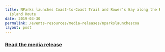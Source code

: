 ```yaml
---
title: NParks launches Coast-to-Coast Trail and Rower’s Bay along the Round
  Island Route
date: 2019-03-30
permalink: /events-resources/media-releases/nparkslaunchescoa
layout: post
---
```


<h3 style="color:#124596; font-weight:bold;"><a href="https://www.nparks.gov.sg/news/2019/3/nparks-launches-coast-to-coast-trail-and--rower%E2%80%99s-bay-along-the-round-island-route">Read the media release</a></h3>